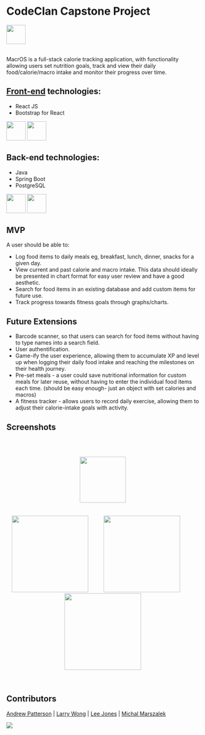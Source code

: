 # CodeClan Capstone Project
<kbd>
<img height = "50px" src="https://user-images.githubusercontent.com/116349877/224767392-507ae35a-9f03-4e5c-bd0b-8677ccaa3297.png" />
</kbd>
<br></br>

MacrOS is a full-stack calorie tracking application, with functionality allowing users set nutrition goals, track and view their daily food/calorie/macro intake and monitor their progress over time.

## [Front-end](https://github.com/larrywongkahei/MacrOS) technologies:

* React JS
* Bootstrap for React

<span>
  <img height="50px" src="https://cdn.jsdelivr.net/gh/devicons/devicon/icons/react/react-original.svg" />
  <img height="50px" src="https://cdn.jsdelivr.net/gh/devicons/devicon/icons/bootstrap/bootstrap-original.svg" />
</span>

## Back-end technologies:

* Java
* Spring Boot
* PostgreSQL

<span>
  <img height="50px" src="https://cdn.jsdelivr.net/gh/devicons/devicon/icons/java/java-original.svg" />
  <img height="50px" src="https://cdn.jsdelivr.net/gh/devicons/devicon/icons/spring/spring-original.svg" />
  <img height="50px src="https://cdn.jsdelivr.net/gh/devicons/devicon/icons/postgresql/postgresql-plain.svg" />
</span>

## MVP

A user should be able to: 
  - Log food items to daily meals eg, breakfast, lunch, dinner, snacks for a given day.
  - View current and past calorie and macro intake. This data should ideally be presented in chart format for easy user review and have a good aesthetic.
  - Search for food items in an existing database and add custom items for future use.
  - Track progress towards fitness goals through graphs/charts.


## Future Extensions

 - Barcode scanner, so that users can search for food items without having to type names into a search field.
 - User authentification.
 - Game-ify the user experience, allowing them to accumulate XP and level up when logging their daily food intake and reaching the milestones on their health journey.
 - Pre-set meals - a user could save nutritional information for custom meals for later reuse, without having to enter the individual food items each time. (should be easy enough- just an object with set calories and macros)
 - A fitness tracker - allows users to record daily exercise, allowing them to adjust their calorie-intake goals with activity.

## Screenshots

<br></br>
 <div align="center">
  <kbd>
   <img height ="120px" src="https://user-images.githubusercontent.com/116349877/224767490-47b6f4cf-4310-4dea-98c0-0f67eaa0bcb7.png" />
  </kbd>
 </div>
 <br></br>
 <div align="center">
   <span>
     <kbd>
       <img height="200px" src="https://user-images.githubusercontent.com/116349877/224767526-08761065-e102-4b33-9203-838fc0699dbd.png" />
     </kbd>
      &emsp;&emsp;
     <kbd>
      <img height="200px" src="https://user-images.githubusercontent.com/116349877/224767580-aadba699-231c-4837-b597-581cb04752af.png" />
     </kbd>
     &emsp;&emsp;
     <kbd>
      <img height="200px" src="https://user-images.githubusercontent.com/116349877/224767597-a1de90ea-32cd-424d-b8f4-188f1e2a5e23.png" />
     </kbd>
   <span>
 </div>
<br></br>

## Contributors

[Andrew Patterson](https://github.com/ajdpatterson) | [Larry Wong](https://github.com/larrywongkahei) | [Lee Jones](https://github.com/ljones-11) | [Michal Marszalek](https://github.com/mwmarszalek) 

<a href="https://github.com/larrywongkahei/MacrOS/graphs/contributors">
  <img src="https://contrib.rocks/image?repo=larrywongkahei/MacrOS" />
</a>
